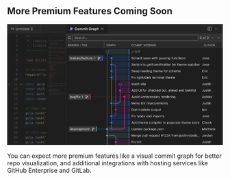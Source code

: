 ## More Premium Features Coming Soon

<p align="center">
  <img src="../../images/docs/coming-soon-commit-graph.png" alt="Worktrees View in Side Bar"/>
</p>

You can expect more premium features like a visual commit graph for better repo visualization, and additional integrations with hosting services like GitHub Enterprise and GitLab.
